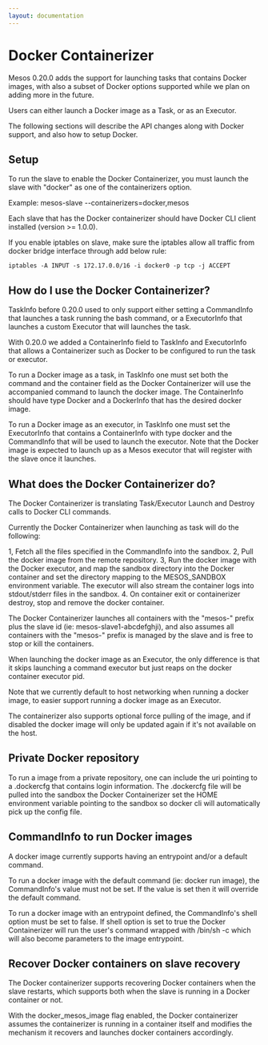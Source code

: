```yaml
---
layout: documentation
---
```


# Docker Containerizer

Mesos 0.20.0 adds the support for launching tasks that contains Docker images, with also a subset of Docker options supported while we plan on adding more in the future.

Users can either launch a Docker image as a Task, or as an Executor.

The following sections will describe the API changes along with Docker support, and also how to setup Docker.

## Setup

To run the slave to enable the Docker Containerizer, you must launch the slave with "docker" as one of the containerizers option.

Example: mesos-slave --containerizers=docker,mesos

Each slave that has the Docker containerizer should have Docker CLI client installed (version >= 1.0.0).

If you enable iptables on slave, make sure the iptables allow all traffic from docker bridge interface through add below rule:
```
iptables -A INPUT -s 172.17.0.0/16 -i docker0 -p tcp -j ACCEPT
```

## How do I use the Docker Containerizer?

TaskInfo before 0.20.0 used to only support either setting a CommandInfo that launches a task running the bash command, or a ExecutorInfo that launches a custom Executor
that will launches the task.

With 0.20.0 we added a ContainerInfo field to TaskInfo and ExecutorInfo that allows a Containerizer such as Docker to be configured to run the task or executor.

To run a Docker image as a task, in TaskInfo one must set both the command and the container field as the Docker Containerizer will use the accompanied command to launch the docker image.
The ContainerInfo should have type Docker and a DockerInfo that has the desired docker image.

To run a Docker image as an executor, in TaskInfo one must set the ExecutorInfo that contains a ContainerInfo with type docker and the CommandInfo that will be used to launch the executor.
Note that the Docker image is expected to launch up as a Mesos executor that will register with the slave once it launches.

## What does the Docker Containerizer do?

The Docker Containerizer is translating Task/Executor Launch and Destroy calls to Docker CLI commands.

Currently the Docker Containerizer when launching as task will do the following:

1, Fetch all the files specified in the CommandInfo into the sandbox.
2, Pull the docker image from the remote repository.
3, Run the docker image with the Docker executor, and map the sandbox directory into the Docker container and set the directory mapping to the MESOS_SANDBOX environment variable.
   The executor will also stream the container logs into stdout/stderr files in the sandbox.
4. On container exit or containerizer destroy, stop and remove the docker container.

The Docker Containerizer launches all containers with the "mesos-" prefix plus the slave id (ie: mesos-slave1-abcdefghji), and also assumes all containers with the "mesos-" prefix is managed by the slave and is free to stop or kill the containers.

When launching the docker image as an Executor, the only difference is that it skips launching a command executor but just reaps on the docker container executor pid.

Note that we currently default to host networking when running a docker image, to easier support running a docker image as an Executor.

The containerizer also supports optional force pulling of the image, and if disabled the docker image will only be updated again if it's not available on the host.

## Private Docker repository

To run a image from a private repository, one can include the uri pointing to a .dockercfg that contains login information. The .dockercfg file will be pulled into the sandbox the Docker Containerizer
set the HOME environment variable pointing to the sandbox so docker cli will automatically pick up the config file.

## CommandInfo to run Docker images

A docker image currently supports having an entrypoint and/or a default command.

To run a docker image with the default command (ie: docker run image), the CommandInfo's value must not be set. If the value is set then it will override the default command.

To run a docker image with an entrypoint defined, the CommandInfo's shell option must be set to false.
If shell option is set to true the Docker Containerizer will run the user's command wrapped with /bin/sh -c which will also become parameters to the image entrypoint.

## Recover Docker containers on slave recovery

The Docker containerizer supports recovering Docker containers when the slave restarts, which supports both when the slave is running in a Docker container or not.

With the docker_mesos_image flag enabled, the Docker containerizer assumes the containerizer is running in a container itself and modifies the mechanism it recovers and launches docker containers accordingly.
